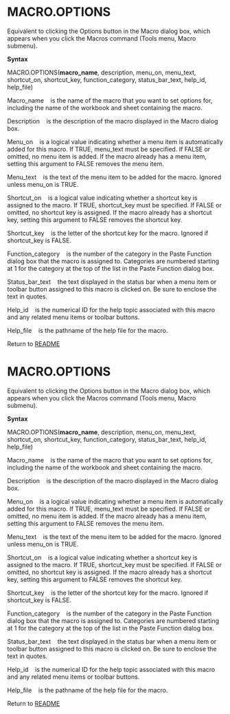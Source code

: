 # MACRO.OPTIONS

Equivalent to clicking the Options button in the Macro dialog box, which
appears when you click the Macros command (Tools menu, Macro submenu).

**Syntax**

MACRO.OPTIONS(**macro\_name**, description, menu\_on, menu\_text,
shortcut\_on, shortcut\_key, function\_category, status\_bar\_text,
help\_id, help\_file)

Macro\_name&nbsp;&nbsp;&nbsp;&nbsp;is the name of the macro that you
want to set options for, including the name of the workbook and sheet
containing the macro.

Description&nbsp;&nbsp;&nbsp;&nbsp;is the description of the macro
displayed in the Macro dialog box.

Menu\_on&nbsp;&nbsp;&nbsp;&nbsp;is a logical value indicating whether a
menu item is automatically added for this macro. If TRUE, menu\_text
must be specified. If FALSE or omitted, no menu item is added. If the
macro already has a menu item, setting this argument to FALSE removes
the menu item.

Menu\_text&nbsp;&nbsp;&nbsp;&nbsp;is the text of the menu item to be
added for the macro. Ignored unless menu\_on is TRUE.

Shortcut\_on&nbsp;&nbsp;&nbsp;&nbsp;is a logical value indicating
whether a shortcut key is assigned to the macro. If TRUE, shortcut\_key
must be specified. If FALSE or omitted, no shortcut key is assigned. If
the macro already has a shortcut key, setting this argument to FALSE
removes the shortcut key.

Shortcut\_key&nbsp;&nbsp;&nbsp;&nbsp;is the letter of the shortcut key
for the macro. Ignored if shortcut\_key is FALSE.

Function\_category&nbsp;&nbsp;&nbsp;&nbsp;is the number of the category
in the Paste Function dialog box that the macro is assigned to.
Categories are numbered starting at 1 for the category at the top of the
list in the Paste Function dialog box.

Status\_bar\_text&nbsp;&nbsp;&nbsp;&nbsp;the text displayed in the
status bar when a menu item or toolbar button assigned to this macro is
clicked on. Be sure to enclose the text in quotes.

Help\_id&nbsp;&nbsp;&nbsp;&nbsp;is the numerical ID for the help topic
associated with this macro and any related menu items or toolbar
buttons.

Help\_file&nbsp;&nbsp;&nbsp;&nbsp;is the pathname of the help file for
the macro.



Return to [README](README.md#M)

# MACRO.OPTIONS

Equivalent to clicking the Options button in the Macro dialog box, which
appears when you click the Macros command (Tools menu, Macro submenu).

**Syntax**

MACRO.OPTIONS(**macro\_name**, description, menu\_on, menu\_text,
shortcut\_on, shortcut\_key, function\_category, status\_bar\_text,
help\_id, help\_file)

Macro\_name&nbsp;&nbsp;&nbsp;&nbsp;is the name of the macro that you
want to set options for, including the name of the workbook and sheet
containing the macro.

Description&nbsp;&nbsp;&nbsp;&nbsp;is the description of the macro
displayed in the Macro dialog box.

Menu\_on&nbsp;&nbsp;&nbsp;&nbsp;is a logical value indicating whether a
menu item is automatically added for this macro. If TRUE, menu\_text
must be specified. If FALSE or omitted, no menu item is added. If the
macro already has a menu item, setting this argument to FALSE removes
the menu item.

Menu\_text&nbsp;&nbsp;&nbsp;&nbsp;is the text of the menu item to be
added for the macro. Ignored unless menu\_on is TRUE.

Shortcut\_on&nbsp;&nbsp;&nbsp;&nbsp;is a logical value indicating
whether a shortcut key is assigned to the macro. If TRUE, shortcut\_key
must be specified. If FALSE or omitted, no shortcut key is assigned. If
the macro already has a shortcut key, setting this argument to FALSE
removes the shortcut key.

Shortcut\_key&nbsp;&nbsp;&nbsp;&nbsp;is the letter of the shortcut key
for the macro. Ignored if shortcut\_key is FALSE.

Function\_category&nbsp;&nbsp;&nbsp;&nbsp;is the number of the category
in the Paste Function dialog box that the macro is assigned to.
Categories are numbered starting at 1 for the category at the top of the
list in the Paste Function dialog box.

Status\_bar\_text&nbsp;&nbsp;&nbsp;&nbsp;the text displayed in the
status bar when a menu item or toolbar button assigned to this macro is
clicked on. Be sure to enclose the text in quotes.

Help\_id&nbsp;&nbsp;&nbsp;&nbsp;is the numerical ID for the help topic
associated with this macro and any related menu items or toolbar
buttons.

Help\_file&nbsp;&nbsp;&nbsp;&nbsp;is the pathname of the help file for
the macro.



Return to [README](README.md#M)

